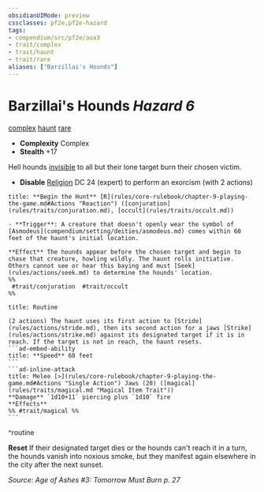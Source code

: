 ```yaml
---
obsidianUIMode: preview
cssclasses: pf2e,pf2e-hazard
tags:
- compendium/src/pf2e/aoa3
- trait/complex
- trait/haunt
- trait/rare
aliases: ["Barzillai's Hounds"]
---
```

# Barzillai's Hounds *Hazard 6*  
[complex](rules/traits/complex.md "Complex Hazard Trait")  [haunt](rules/traits/haunt.md "Haunt Hazard Trait")  [rare](rules/traits/rare.md "Rare Rarity Trait")  

- **Complexity** Complex
- **Stealth** +17  

Hell hounds [invisible](rules/conditions.md#Invisible) to all but their lone target burn their chosen victim.

- **Disable** [Religion](compendium/skills.md#Religion) DC 24 (expert) to perform an exorcism (with 2 actions)  

```ad-embed-ability
title: **Begin the Hunt** [R](rules/core-rulebook/chapter-9-playing-the-game.md#Actions "Reaction") ([conjuration](rules/traits/conjuration.md), [occult](rules/traits/occult.md))

- **Trigger**: A creature that doesn't openly wear the symbol of [Asmodeus](compendium/setting/deities/asmodeus.md) comes within 60 feet of the haunt's initial location.

**Effect** The hounds appear before the chosen target and begin to chase that creature, howling wildly. The haunt rolls initiative. Others cannot see or hear this baying and must [Seek](rules/actions/seek.md) to determine the hounds' location.  
%%
 #trait/conjuration  #trait/occult 
%%
```

````ad-pf2-summary
title: Routine

(2 actions) The haunt uses its first action to [Stride](rules/actions/stride.md), then its second action for a jaws [Strike](rules/actions/strike.md) against its designated target if it is in reach. If the target is not in reach, the haunt resets.
```ad-embed-ability
title: **Speed** 60 feet
```
```ad-inline-attack
title: Melee [>](rules/core-rulebook/chapter-9-playing-the-game.md#Actions "Single Action") Jaws (20) ([magical](rules/traits/magical.md "Magical Item Trait"))
**Damage** `1d10+11` piercing plus `1d10` fire 
**Effects** 
%% #trait/magical %%
```
````
^routine

**Reset** If their designated target dies or the hounds can't reach it in a turn, the hounds vanish into noxious smoke, but they manifest again elsewhere in the city after the next sunset.  

*Source: Age of Ashes #3: Tomorrow Must Burn p. 27*